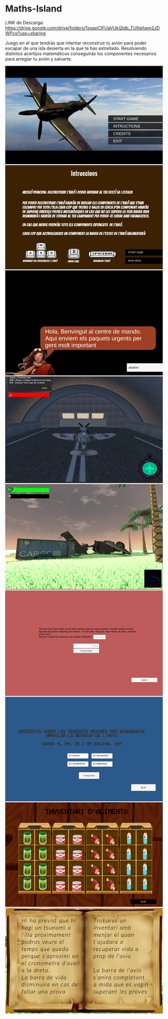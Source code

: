 # Maths-Island

LINK de Descarga: https://drive.google.com/drive/folders/1sgapCIFUaVUkQIdb_TUlheham2JDWPcq?usp=sharing

Juego en el que tendrás que intentar reconstruir tu avión para poder escapar de una isla desierta en la que te has estrellado. Resolviendo distintos acertijos matemáticos conseguirás los componentes necesarios para arreglar tu avión y salvarte.


![Image text](https://github.com/IGprojects/Maths-Island/blob/main/Assets/Captura1.PNG)
![Image text](https://github.com/IGprojects/Maths-Island/blob/main/Assets/Captura2.PNG)
![Image text](https://github.com/IGprojects/Maths-Island/blob/main/Assets/Captura3.PNG)
![Image text](https://github.com/IGprojects/Maths-Island/blob/main/Assets/Captura4.PNG)
![Image text](https://github.com/IGprojects/Maths-Island/blob/main/Assets/Captura5.PNG)
![Image text](https://github.com/IGprojects/Maths-Island/blob/main/Assets/Captura6.PNG)
![Image text](https://github.com/IGprojects/Maths-Island/blob/main/Assets/Captura7.PNG)
![Image text](https://github.com/IGprojects/Maths-Island/blob/main/Assets/Captura8.PNG)
![Image text](https://github.com/IGprojects/Maths-Island/blob/main/Assets/Captura9.PNG)
